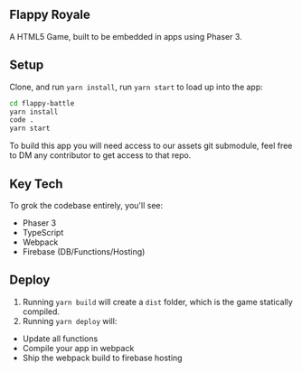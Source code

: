 ## Flappy Royale

A HTML5 Game, built to be embedded in apps using Phaser 3.

## Setup

Clone, and run `yarn install`, run `yarn start` to load up into the app:

```sh
cd flappy-battle
yarn install
code .
yarn start
```

To build this app you will need access to our assets git submodule, feel free to DM any contributor to get access to
that repo.

## Key Tech

To grok the codebase entirely, you'll see:

-   Phaser 3
-   TypeScript
-   Webpack
-   Firebase (DB/Functions/Hosting)

## Deploy

1. Running `yarn build` will create a `dist` folder, which is the game statically compiled.
2. Running `yarn deploy` will:

-   Update all functions
-   Compile your app in webpack
-   Ship the webpack build to firebase hosting
